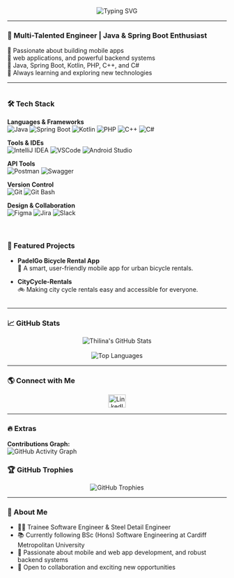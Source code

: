 <div align="center">
  <img src="https://readme-typing-svg.herokuapp.com?font=Roboto&weight=600&size=26&duration=4000&pause=1000&color=90EE90&center=true&vCenter=true&width=550&lines=👋+Hi+there!+I'm+Thilina+Bowatta;💻+Software+Engineering;🧑‍🔬+Detail+Engineering;🌱+Passionate+about;Mobile+%26+Web+Development;🧑‍💻+Backend+Development;🚀+Let's+build+something+amazing+together!" alt="Typing SVG" />
</div>

---

### 🚀 Multi-Talented Engineer | Java & Spring Boot Enthusiast

🔹 Passionate about building mobile apps  
🔹 web applications, and powerful backend systems  
🔹 Java, Spring Boot, Kotlin, PHP, C++, and C#  
🔹 Always learning and exploring new technologies

---

<div style="display: flex; flex-wrap: wrap; justify-content: center; gap: 20px;">

<div style="flex: 1; min-width: 300px;">

### 🛠 Tech Stack

**Languages & Frameworks**  
![Java](https://img.shields.io/badge/Java-ED8B00?style=for-the-badge&logo=java&logoColor=white)
![Spring Boot](https://img.shields.io/badge/Spring%20Boot-6DB33F?style=for-the-badge&logo=spring-boot&logoColor=white)
![Kotlin](https://img.shields.io/badge/Kotlin-0095D5?style=for-the-badge&logo=kotlin&logoColor=white)
![PHP](https://img.shields.io/badge/PHP-777BB4?style=for-the-badge&logo=php&logoColor=white)
![C++](https://img.shields.io/badge/C++-00599C?style=for-the-badge&logo=c%2B%2B&logoColor=white)
![C#](https://img.shields.io/badge/C%23-239120?style=for-the-badge&logo=c-sharp&logoColor=white)

**Tools & IDEs**  
![IntelliJ IDEA](https://img.shields.io/badge/IntelliJ%20IDEA-000000?style=for-the-badge&logo=intellij-idea&logoColor=white)
![VSCode](https://img.shields.io/badge/VSCode-007ACC?style=for-the-badge&logo=visual-studio-code&logoColor=white)
![Android Studio](https://img.shields.io/badge/Android%20Studio-3DDC84?style=for-the-badge&logo=android-studio&logoColor=white)

**API Tools**  
![Postman](https://img.shields.io/badge/Postman-FF6C37?style=for-the-badge&logo=postman&logoColor=white)
![Swagger](https://img.shields.io/badge/Swagger-85EA2D?style=for-the-badge&logo=swagger&logoColor=black)

**Version Control**  
![Git](https://img.shields.io/badge/GIT-E44C30?style=for-the-badge&logo=git&logoColor=white)
![Git Bash](https://img.shields.io/badge/Git%20Bash-4EAA25?style=for-the-badge&logo=gnu-bash&logoColor=white)

**Design & Collaboration**  
![Figma](https://img.shields.io/badge/Figma-F24E1E?style=for-the-badge&logo=figma&logoColor=white)
![Jira](https://img.shields.io/badge/Jira-0052CC?style=for-the-badge&logo=jira&logoColor=white)
![Slack](https://img.shields.io/badge/Slack-4A154B?style=for-the-badge&logo=slack&logoColor=white)

</div>

<div style="flex: 1; min-width: 300px;">

### 🌟 Featured Projects

- **PadelGo Bicycle Rental App**  
  🚴 A smart, user-friendly mobile app for urban bicycle rentals.

- **CityCycle-Rentals**  
  🚲 Making city cycle rentals easy and accessible for everyone.

</div>

</div>

---

### 📈 GitHub Stats

<p align="center">
  <img src="https://github-readme-stats.vercel.app/api?username=thilinaTAB&show_icons=true&theme=tokyonight" alt="Thilina's GitHub Stats" />
  <br />
  
  <br />
  <img src="https://github-readme-stats.vercel.app/api/top-langs/?username=thilinaTAB&layout=compact&theme=tokyonight" alt="Top Languages" />
</p>

---

### 🌎 Connect with Me

<p align="center">
  <a href="https://www.linkedin.com/in/thilina-bowatta-9a16052a1" target="blank">
    <img align="center" src="https://raw.githubusercontent.com/rahuldkjain/github-profile-readme-generator/master/src/images/icons/Social/linked-in-alt.svg" alt="LinkedIn" height="30" width="40" />
  </a>
</p>

---

### 🔥 Extras

**Contributions Graph:**  
![GitHub Activity Graph](https://github-profile-summary-cards.vercel.app/api/cards/profile-details?username=thilinaTAB&theme=tokyonight)

### 🏆 GitHub Trophies

<div align="center">
  <img src="https://github-profile-trophy.vercel.app/?username=thilinaTAB&theme=radical&row=1&column=4" alt="GitHub Trophies" style="max-width: 100%;" />
</div>

---

### 📌 About Me

- 🧑‍💻 Trainee Software Engineer & Steel Detail Engineer
- 📚 Currently following BSc (Hons) Software Engineering at Cardiff Metropolitan University
- 📱 Passionate about mobile and web app development, and robust backend systems  
- 🚴 Open to collaboration and exciting new opportunities  
